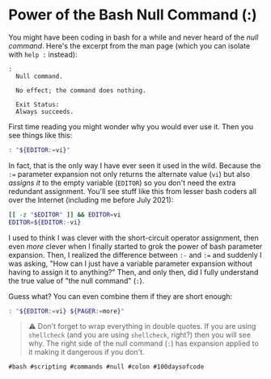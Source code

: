 # Power of the Bash Null Command (:)

You might have been coding in bash for a while and never heard of the
*null command*. Here's the excerpt from the man page (which you can
isolate with `help :` instead):

    :
      Null command.

      No effect; the command does nothing.

      Exit Status:
      Always succeeds.

First time reading you might wonder why you would ever use it. Then you
see things like this:


```bash
: "${EDITOR:=vi}"
```

In fact, that is the only way I have ever seen it used in the wild.
Because the `:=` parameter expansion not only returns the alternate
value (`vi`) but also *assigns it* to the empty variable (`EDITOR`) so you
don't need the extra redundant assignment. You'll see stuff like this
from lesser bash coders all over the Internet (including me before
July 2021):

```bash
[[ -z "$EDITOR" ]] && EDITOR=vi
EDITOR=${EDITOR:-vi}
```

I used to think I was clever with the short-circuit operator assignment,
then even *more* clever when I finally started to grok the power of bash
parameter expansion. Then, I realized the difference between `:-` and
`:=` and suddenly I was asking, "How can I just have a variable
parameter expansion without having to assign it to anything?" Then, and
only then, did I fully understand the true value of "the null command"
(`:`).

Guess what? You can even combine them if they are short enough:

```bash
: "${EDITOR:=vi} ${PAGER:=more}"
```

> ⚠️
> Don't forget to wrap everything in double quotes. If you are using
> `shellcheck` (and you are using `shellcheck`, right?) then you will
> see why. The right side of the null command (`:`) has expansion
> applied to it making it dangerous if you don't.

    #bash #scripting #commands #null #colon #100daysofcode
